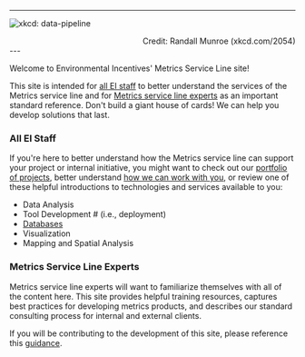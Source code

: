 

---

![xkcd: data-pipeline]( https://imgs.xkcd.com/comics/data_pipeline.png)

<div style = "text-align: right">  Credit: Randall Munroe (xkcd.com/2054) </div>
---

Welcome to Environmental Incentives' Metrics Service Line site! 

This site is intended for [all EI staff](#all-ei-staff) to better understand the services of the Metrics service line and for [Metrics service line experts](#metrics-service-line-experts) as an important standard reference. Don't build a giant house of cards! We can help you develop solutions that last.

### All EI Staff

If you're here to better understand how the Metrics service line can support your project or internal initiative, you might want to check out our [portfolio of projects](), better understand [how we can work with you](metrics-services/how-we-work.md), or review one of these helpful introductions to technologies and services available to you:

* Data Analysis
* Tool Development  # (i.e., deployment)
* [Databases](data-management/database-overview.md)
* Visualization
* Mapping and Spatial Analysis

### Metrics Service Line Experts

Metrics service line experts will want to familiarize themselves with all of the content here. This site provides helpful training resources, captures best practices for developing metrics products, and describes our standard consulting process for internal and external clients. 

If you will be contributing to the development of this site, please reference this [guidance](development-guidance.md).